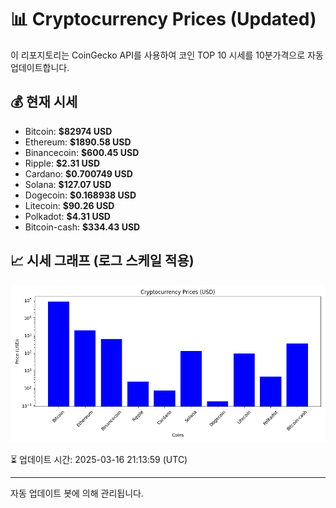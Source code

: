 
# 📊 Cryptocurrency Prices (Updated)

이 리포지토리는 CoinGecko API를 사용하여 코인 TOP 10 시세를 10분가격으로 자동 업데이트합니다.

## 💰 현재 시세
- Bitcoin: **$82974 USD**
- Ethereum: **$1890.58 USD**
- Binancecoin: **$600.45 USD**
- Ripple: **$2.31 USD**
- Cardano: **$0.700749 USD**
- Solana: **$127.07 USD**
- Dogecoin: **$0.168938 USD**
- Litecoin: **$90.26 USD**
- Polkadot: **$4.31 USD**
- Bitcoin-cash: **$334.43 USD**

## 📈 시세 그래프 (로그 스케일 적용)
![Crypto Prices](crypto_prices.png)

⏳ 업데이트 시간: 2025-03-16 21:13:59 (UTC)

---
자동 업데이트 봇에 의해 관리됩니다.
